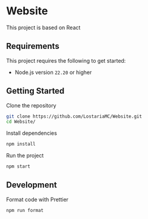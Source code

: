 # Website

This project is based on React

## Requirements

This project requires the following to get started:
- Node.js version `22.20` or higher

## Getting Started

Clone the repository
```bash
git clone https://github.com/LostariaMC/Website.git
cd Website/
```

Install dependencies
```bash
npm install
```

Run the project
```bash
npm start
```

## Development

Format code with Prettier
```bash
npm run format
```